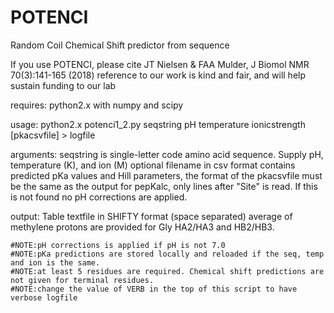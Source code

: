 # POTENCI
Random Coil Chemical Shift predictor from sequence

If you use POTENCI, please cite JT Nielsen &amp; FAA Mulder, J Biomol NMR 70(3):141-165 (2018)
reference to our work is kind and fair, and will help sustain funding to our lab

requires: python2.x with numpy and scipy

usage: python2.x potenci1_2.py seqstring pH temperature ionicstrength [pkacsvfile] > logfile

arguments: seqstring is single-letter code amino acid sequence. Supply pH, temperature (K), and ion (M)
optional filename in csv format contains predicted pKa values and Hill parameters,
the format of the pkacsvfile must be the same as the output for pepKalc,
only lines after "Site" is read. If this is not found no pH corrections are applied.

output:
  Table textfile in SHIFTY format (space separated)
  average of methylene protons are provided for Gly HA2/HA3 and HB2/HB3.
  
    #NOTE:pH corrections is applied if pH is not 7.0
    #NOTE:pKa predictions are stored locally and reloaded if the seq, temp and ion is the same.
    #NOTE:at least 5 residues are required. Chemical shift predictions are not given for terminal residues.
    #NOTE:change the value of VERB in the top of this script to have verbose logfile
